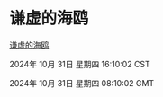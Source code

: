 # 谦虚的海鸥
[谦虚的海鸥](http://219.139.197.74:56308/qxdho/course/base/hotlink/index.php)

2024年 10月 31日 星期四 16:10:02 CST

2024年 10月 31日 星期四 08:10:02 GMT
